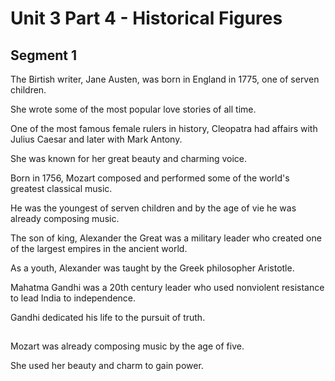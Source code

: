 # Unit 3 Part 4 - Historical Figures

## Segment 1

The Birtish writer, Jane Austen, was born in England in 1775, one of serven children.

She wrote some of the most popular love stories of all time.

One of the most famous female rulers in history, Cleopatra had affairs with Julius Caesar and later with Mark Antony.

She was known for her great beauty and charming voice.

Born in 1756, Mozart composed and performed some of the world's greatest classical music.

He was the youngest of serven children and by the age of vie he was already composing music.

The son of king, Alexander the Great was a military leader who created one of the largest empires in the ancient world.

As a youth, Alexander was taught by the Greek philosopher Aristotle.

Mahatma Gandhi was a 20th century leader who used nonviolent resistance to lead India to independence.

Gandhi dedicated his life to the pursuit of truth.


##

Mozart was already composing music by the age of five.

She used her beauty and charm to gain power.
